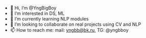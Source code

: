 - 👋 Hi, I’m @YngBigBoy
- 👀 I’m interested in DS, ML 
- 🌱 I’m currently learning NLP modules
- 💞️ I’m looking to collaborate on real projects using CV and NLP
- 📫 How to reach me: mail: yngbb@bk.ru, TG: @yngbboy

<!---
gefwds/gefwds is a ✨ special ✨ repository because its `README.md` (this file) appears on your GitHub profile.
You can click the Preview link to take a look at your changes.
--->
